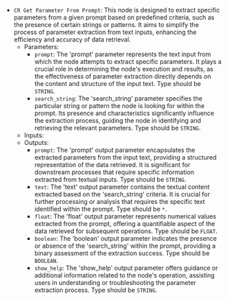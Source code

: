 - `CR Get Parameter From Prompt`: This node is designed to extract specific parameters from a given prompt based on predefined criteria, such as the presence of certain strings or patterns. It aims to simplify the process of parameter extraction from text inputs, enhancing the efficiency and accuracy of data retrieval.
    - Parameters:
        - `prompt`: The 'prompt' parameter represents the text input from which the node attempts to extract specific parameters. It plays a crucial role in determining the node's execution and results, as the effectiveness of parameter extraction directly depends on the content and structure of the input text. Type should be `STRING`.
        - `search_string`: The 'search_string' parameter specifies the particular string or pattern the node is looking for within the prompt. Its presence and characteristics significantly influence the extraction process, guiding the node in identifying and retrieving the relevant parameters. Type should be `STRING`.
    - Inputs:
    - Outputs:
        - `prompt`: The 'prompt' output parameter encapsulates the extracted parameters from the input text, providing a structured representation of the data retrieved. It is significant for downstream processes that require specific information extracted from textual inputs. Type should be `STRING`.
        - `text`: The 'text' output parameter contains the textual content extracted based on the 'search_string' criteria. It is crucial for further processing or analysis that requires the specific text identified within the prompt. Type should be `*`.
        - `float`: The 'float' output parameter represents numerical values extracted from the prompt, offering a quantifiable aspect of the data retrieved for subsequent operations. Type should be `FLOAT`.
        - `boolean`: The 'boolean' output parameter indicates the presence or absence of the 'search_string' within the prompt, providing a binary assessment of the extraction success. Type should be `BOOLEAN`.
        - `show_help`: The 'show_help' output parameter offers guidance or additional information related to the node's operation, assisting users in understanding or troubleshooting the parameter extraction process. Type should be `STRING`.
